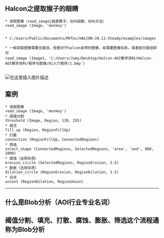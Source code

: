 ﻿## Halcon之提取猴子的眼睛

```
* 读取图像（read_imagej就是算子，也叫函数，也叫方法）
read_image (Image, 'monkey')


* C:/Users/Public/Documents/MVTec/HALCON-20.11-Steady/examples/images

* 一般读取图像需要全路径，但是对于halcon自带的图像，自需要图像名称，或者部分路径即可
read_image (Image1, 'C:/Users/Jumy/Desktop/Halcon-AOI教学资料/Halcon-AOI教学资料/程序与图像/01入门程序/1.bmp')


```
![在这里插入图片描述](https://i-blog.csdnimg.cn/direct/618bc60758a440519ae096a7add600b5.png)

## 案例
```
* 读取图像
read_image (Image, 'monkey')
* 阈值分割
threshold (Image, Region, 130, 255)
* 填充
fill_up (Region, RegionFillUp)
* 打散
connection (RegionFillUp, ConnectedRegions)
* 筛选
select_shape (ConnectedRegions, SelectedRegions, 'area', 'and', 800, 1000)
* 腐蚀（去除杂质）
erosion_circle (SelectedRegions, RegionErosion, 3.5)
* 膨胀（去除杂质）
dilation_circle (RegionErosion, RegionDilation, 3.5)
* 合并
union1 (RegionDilation, RegionUnion)
```

---


## 什么是Blob分析（AOI行业专业名词）
## 阈值分割、填充、打散、腐蚀、膨胀、筛选这个流程通称为Blob分析
